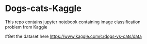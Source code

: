 # Dogs-cats-Kaggle
This repo contains jupyter notebook containing image classification problem from Kaggle

#Get the dataset here
https://www.kaggle.com/c/dogs-vs-cats/data
